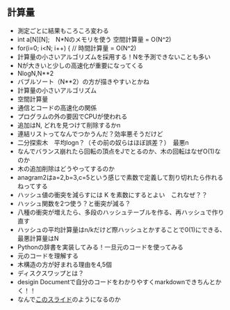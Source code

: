 ## 計算量
* 測定ごとに結果もころころ変わる
* int a[N][N];　N*Nのメモリを使う 空間計算量 = O(N^2)
* for(i=0; i<N; i++) { // 時間計算量 = O(N^2)
* 計算量の小さいアルゴリズムを採用する！Nを予測できないことも多い
* Nが大きいと少しの高速化が重要になってくる
* NlogN,N**2
* バブルソート（N**2）の方が描きやすいとかね
* 計算量の小さいアルゴリズム
* 空間計算量
* 通信とコードの高速化の関係
* プログラムの外の要因でCPUが使われる
* 追加はN, どれを見つけて削除するかn
* 連結リストってなんでつかうんだ？効率悪そうだけど
* 二分探索木　平均logn？（その前の奴らはほぼ誤差？）　最悪n
* なんでバランス崩れたら回転の頂点をJでとるのか、木の回転はなぜO(1)なのか
* 木の追加削除はどうやってするのか
* anagram2はa=2,b=3,c=5という感じで素数で定義して割り切れたら作れるねってする
* ハッシュ値の衝突を減らすには K を素数にするとよい　これなぜ？？
* ハッシュ関数を2つ使う？と衝突が減る？
* 八種の衝突が増えたら、多段のハッシュテーブルを作る、再ハッシュで作り直す
* ハッシュの平均計算量はn/kだけど際ハッシュとかすることで0(1)にできる、最悪計算量はN
* Pythonの辞書を実装してみる！一旦元のコードを使ってみる
* 元のコードを理解する
* 木構造の方が好まれる理由を4,5個
* ディスクスワップとは？
* desigin Documentで自分のコードをわかりやすくmarkdownできちんとかく！！
* なんで[このスライド](https://docs.google.com/presentation/d/1T8YYMqaf-LPgiIv75bG8r6HaP-WNC4dZgz3Las5TGD8/edit?slide=id.g23c41adceb3_0_14#slide=id.g23c41adceb3_0_14)のようになるのか
